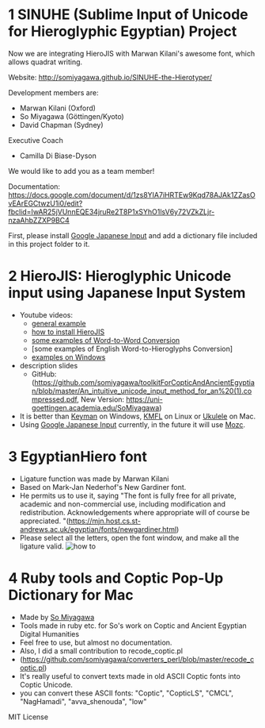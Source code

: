 # 1 SINUHE (Sublime Input of Unicode for Hieroglyphic Egyptian) Project

Now we are integrating HieroJIS with Marwan Kilani's awesome font, which allows quadrat writing.

Website: http://somiyagawa.github.io/SINUHE-the-Hierotyper/

Development members are:
 * Marwan Kilani (Oxford)
 * So Miyagawa (Göttingen/Kyoto)
 * David Chapman (Sydney)

Executive Coach
 * Camilla Di Biase-Dyson

We would like to add you as a team member!

Documentation: https://docs.google.com/document/d/1zs8YIA7iHRTEw9Kqd78AJAk1ZZasOvEArEGCtwzU1i0/edit?fbclid=IwAR25jVUnnEQE34jruRe2T8P1xSYhO1lsV6y72VZkZLjr-nzaAhbZZXP9BC4

First, please install [Google Japanese Input](https://www.google.co.jp/ime/) and add a dictionary file included in this project folder to it. 

# 2 HieroJIS: Hieroglyphic Unicode input using Japanese Input System

* Youtube videos: 
  * [general example](https://www.youtube.com/watch?v=qo5-_Y6cQY0) 
  * [how to install HieroJIS](https://www.youtube.com/watch?v=EAg2l6Wx7oA)
  * [some examples of Word-to-Word Conversion](https://www.youtube.com/watch?v=lFavuFI8HMU)
  * [some examples of English Word-to-Hieroglyphs Conversion]
  * [examples on Windows](https://www.youtube.com/watch?v=FOCwfL2f-TY)
* description slides
    * GitHub: (https://github.com/somiyagawa/toolkitForCopticAndAncientEgyptian/blob/master/An_intuitive_unicode_input_method_for_an%20(1).compressed.pdf, New Version: https://uni-goettingen.academia.edu/SoMiyagawa)
* It is better than [Keyman](http://keyman.com/) on Windows, [KMFL](http://linux.lsdev.sil.org/wiki/index.php/Installing_KMFL_on_Ubuntu) on Linux or [Ukulele](http://scripts.sil.org/cms/scripts/page.php?site_id=nrsi&id=ukelele) on Mac.
* Using [Google Japanese Input](https://tools.google.com/dlpage/japaneseinput/eula.html?platform=win) currently, in the future it will use [Mozc](https://github.com/somiyagawa/mozc).

# 3 EgyptianHiero font

* Ligature function was made by Marwan Kilani
* Based on Mark-Jan Nederhof's New Gardiner font. 
* He permits us to use it, saying "The font is fully free for all private, academic and non-commercial use, including modification and redistribution. Acknowledgements where appropriate will of course be appreciated. "(https://mjn.host.cs.st-andrews.ac.uk/egyptian/fonts/newgardiner.html)
* Please select all the letters, open the font window, and make all the ligature valid. 
 ![how to](photo.png "how to")

# 4 Ruby tools and Coptic Pop-Up Dictionary for Mac

* Made by [So Miyagawa](https://uni-goettingen.academia.edu/SoMiyagawa)
* Tools made in ruby etc. for So's work on Coptic and Ancient Egyptian Digital Humanities
* Feel free to use, but almost no documentation. 
* Also, I did a small contribution to recode_coptic.pl 
 * (https://github.com/somiyagawa/converters_perl/blob/master/recode_coptic.pl)
 * It's really useful to convert texts made in old ASCII Coptic fonts into Coptic Unicode.
 * you can convert these ASCII fonts: "Coptic", "CopticLS", "CMCL", "NagHamadi", "avva_shenouda", "low"
 
 
 

MIT License



